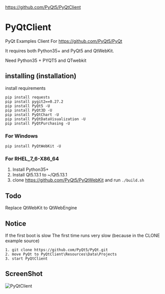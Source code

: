 https://github.com/PyQt5/PyQtClient

# PyQtClient

PyQt Examples Client For https://github.com/PyQt5/PyQt

It requires both Python35+ and PyQt5 and QtWebKit.

Need Python35 + PYQT5 and QTwebkit

## installing (installation)

install requirements

```
pip install requests
pip install pygit2==0.27.2
pip install PyQt5 -U
pip install PyQt3D -U
pip install PyQtChart -U
pip install PyQtDataVisualization -U
pip install PyQtPurchasing -U
```

### For Windows

```
pip install PyQtWebKit -U
```

### For RHEL_7_6-X86_64

1. Install Python35+
2. Install Qt5.13.1 to ~/Qt5.13.1
3. clone https://github.com/PyQt5/PyQtWebKit and run `./build.sh`

## Todo

Replace QtWebKit to QtWebEngine

## Notice

If the first boot is slow  The first time runs very slow (because in the CLONE example source)

    1. git clone https://github.com/PyQt5/PyQt.git
    2. move PyQt to PyQtClient\Resources\Data\Projects
    3. start PyQtClient

## ScreenShot

![PyQtClient](ScreenShot/PyQtClient.gif)
